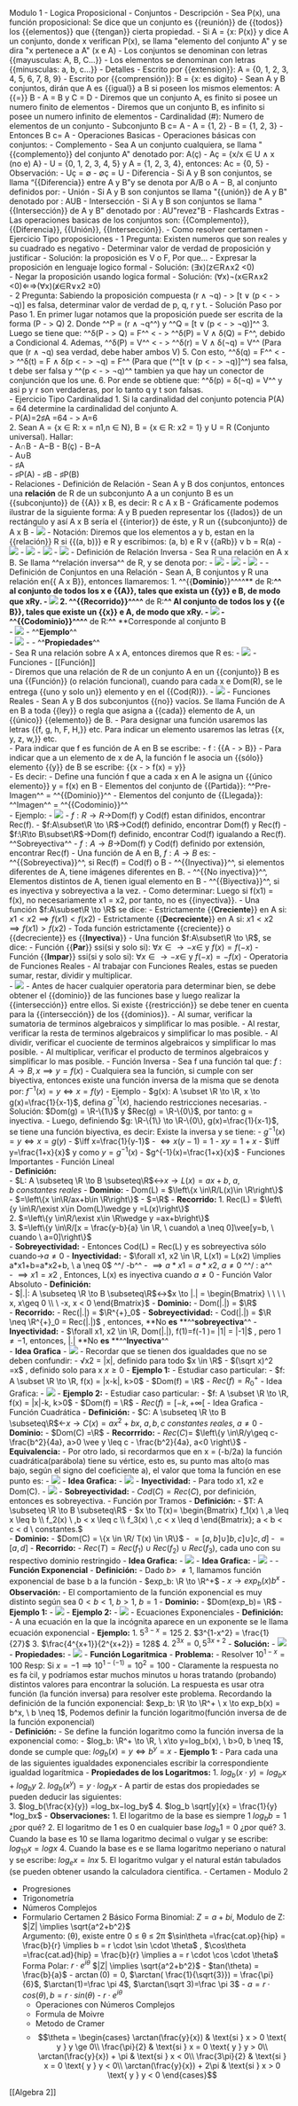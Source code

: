Modulo 1
    - Logica Proposicional
    - Conjuntos
        - Descripción
            - Sea P(x), una función proposicional: Se dice que un conjunto es {{reunión}} de {{todos}} los {{elementos}} que {{tengan}} cierta propiedad.
            - Si A = {x: P(x)} y dice A un conjunto, donde x verifican P(x), se llama "elemento del conjunto A" y se dira "x pertenece a A" (x e A)
            - Los conjuntos se denominan con letras {{mayusculas: A, B, C...}} 
            - Los elementos se denominan con letras {{minusculas: a, b, c...}} 
            - Detalles
                - Escrito por {{extension}}: A = {0, 1, 2, 3, 4, 5, 6, 7, 8, 9}
                - Escrito por {{comprensión}}: B = {x: es digito}
                - Sean A y B conjuntos, dirán que A es {{igual}} a B si poseen los mismos elementos: A {{=}} B
                    - A = B y C = D
                    - Diremos que un conjunto A, es finito si posee un numero finito de elementos
                    - Diremos que un conjunto B, es infinito si posee un numero infinito de elementos
                - Cardinalidad (#): Numero de elementos de un conjunto
                - Subconjunto B c= A
                    - A = {1, 2}
                    - B = {1, 2, 3}
                    - Entonces B c= A
        - Operaciones Basicas
            - Operaciones básicas con conjuntos:
                - Complemento
                    - Sea A un conjunto cualquiera, se llama "{{complemento}} del conjunto A" denotado por: A(ç)
                    - Aç = {x/x ∈ U ∧ x (no e) A}
                    - U = {0, 1, 2, 3, 4, 5} y A = {1, 2, 3, 4}, entonces: Ac = {0, 5}
                    - Observación: 
                        - Uç = ∅
                        - ∅ç = U
                - Diferencia
                    - Si A y B son conjuntos, se llama “{{Diferencia}} entre A y B”y se denota por A/B o A − B, al conjunto definidos por:
                - Unión
                    - Si A y B son conjuntos se llama "{{unión}} de A y B" denotado por : AUB
                - Intersección
                    - Si A y B son conjuntos se llama "{{Intersección}} de A y B" denotado por : AU"revez"B
                - Flashcards Extras
                    - Las operaciones basicas de los conjuntos son: {{Complemento}}, {{Diferencia}}, {{Unión}}, {{Intersección}}.
                    - Como resolver certamen
                        - Ejercicio Tipo proposiciones
                            - 1 Pregunta: Existen numeros que son reales y su cuadrado es negativo
                                - Determinar valor de verdad de proposición y justificar
                                    - Solución: la proposición es V o F, Por que... 
                                - Expresar la proposición en lenguaje logico formal
                                    - Solución: (∃x)(z∈R∧x2 <0)  					 				 			 		 	 
                                - Negar la proposición usando logica formal
                                    - Solución: (∀x)¬(x∈R∧x2 <0)⇐⇒(∀x)(x̸∈R∨x2 ≥0) 	 		 			 				 					 						  					 				 			 		 	 
                            - 2 Pregunta: Sabiendo la proposición compuesta (r ∧ ¬q) - > [t ∨ (p < - > ¬q)] es falsa, determinar valor de verdad de p, q, r y t.
                                - Solución Paso por Paso
                                1. En primer lugar notamos que la proposición puede ser escrita de la forma (P - > Q)
                                2. Donde ^^P = (r ∧ ¬q^^) y ^^Q = [t ∨ (p < - > ¬q)]^^ 
                                3. Luego se tiene que: ^^δ(P - > Q) = F^^ < - > ^^δ(P) = V ∧ δ(Q) = F^^, debido a Condicional
                                4. Ademas, ^^δ(P) = V^^ < - > ^^δ(r) = V ∧ δ(¬q) = V^^ (Para que (r ∧ ¬q) sea verdad, debe haber ambos V)
                                5. Con esto, ^^δ(q) = F^^ < - > ^^δ(t) = F ∧ δ(p < - > ¬q) = F^^ (Para que (^^[t ∨ (p < - > ¬q)]^^) sea falsa, t debe ser falsa y ^^(p < - > ¬q)^^	tambien ya que hay un conector de conjunción que los une.
                                6. Por ende se obtiene que: ^^δ(p) = δ(¬q) = V^^ y asi p y r son verdaderas, por lo tanto q y t son falsas. 			 				 					 						  					 				 			 		 	
                        - Ejercicio Tipo Cardinalidad
                            1. Si la cardinalidad del conjunto potencia P(A) = 64 determine la cardinalidad del conjunto A.  
                                - P(A)=2♯A =64 - > A=6  					 				 			 		 	 
                            2. Sean A = {x ∈ R: x = n1,n ∈ N}, B = {x ∈ R: x2 = 1} y U = R (Conjunto universal). Hallar:  							 						
                                - A∩B
                                - A−B
                                - B(ç)
                                - B−A  					 				 			 		 	 
                                - A∪B  					 				 			 		 	 
                                - ♯A  					 				 			 		 	 
                                - ♯P(A)
                                - ♯B
                                - ♯P(B)  					 				 			 		 	 
    - Relaciones
        - Definición de Relación
            - Sean A y B dos conjuntos, entonces una **relación** de R de un subconjunto A a un conjunto B es un {{subconjunto}} de {{A}} x B, es decir: R c A x B
            - Gráficamente podemos ilustrar de la siguiente forma: A y B pueden representar los {{lados}} de un rectángulo y así A x B sería el {{interior}} de éste, y R un {{subconjunto}} de A x B
            - ![](local:///Users/notminimal/remnote/remnote-6227fcb063290d00356a52be/files/C1v-jPGTKDGmymOJxFLbYoKT5nNS4RHxMkrdZOUZUGANjhvi50QDqbXFHGZOcoasIQHmEspqiyZW6BwJ43kMvFMqMVkkXd5B2v0G-NA30a_KtvHDBxIc-UcO-cemXCpa.png) 
            - Notación: Diremos que los elementos a y b, estan en la {{relación}} R si {{(a, b)}} e R y escribimos: (a, b) e R v {{aRb}} v b = R(a)
            - ![](local:///Users/notminimal/remnote/remnote-6227fcb063290d00356a52be/files/mri5E9uKk2Iq2AFxtBLwbxcZvgqQvKhI-SHlNZ85X-0FsLtKl1uyxtg7Fj-XwSu5PrKHUspuKj3u2ekjBQWKh0guO_cNF4mso2tR1lioeEXnYFU4vYpKTMnF1Dip593d.png) 
            - ![](local:///Users/notminimal/remnote/remnote-6227fcb063290d00356a52be/files/is09jVI78eT23eNTF9y-7oVJW85PSYheo1q87tuTzDVdQHKybrFgu0iZDmm3P8gvi5UvKb41zWr5sD_0378_6hVoVqDPD7kiUX9Rbr_YtW51TsYTzSV7_DZgebTKGqzu.png) 
            - ![](local:///Users/notminimal/remnote/remnote-6227fcb063290d00356a52be/files/OekWY2SullR-8KoeG3KBwUUeNzD4JhAzT-aIpGcO7FLUo2U9yQB52c-YELU_kfM-lsitX5oNn9jgbPMsNh2wmMMUCx4-17NRj1GVZXAXHmQpUjUlYr4CTCqaFEzpczeO.png) 
            - ![](local:///Users/notminimal/remnote/remnote-6227fcb063290d00356a52be/files/M9o_DDpJsnsWZ7fPdGLPk14QMjefoqZz1SSqwhBIXVL6AsILn_R0Qw420j-V-6Zb7O96rrliN4es-q4H5SteMKlhqOUktmsyJfHv3fL8TU89usGcE-i-E8KyW794vCjX.png) 
        - Definición de Relación Inversa
            - Sea R una relación en A x B. Se llama ^^relación inversa^^ de R, y se denota por:
            - ![](local:///Users/notminimal/remnote/remnote-6227fcb063290d00356a52be/files/bB9eeIYselXDP2ExNyDijfymhDS_Tslrcl4cpo8nmkFSXtat0kIJ1j6y8Hnn8M035poAyJDfFXbB01lxvih_bVK4uWBhoDAEfNQAd0DKzbAxjCYmKA7ay8hJV0NAtmnW.png) 
            - ![](local:///Users/notminimal/remnote/remnote-6227fcb063290d00356a52be/files/p9mKaN3-pVuelAWJs-RyKStseoIBbsZ8tNIu0I7u6aRNGnt5RMXd4nwCi9ifvCbDgpZq80NPBiPLxIDYPQKqUSIus52N7LECNelZ_Ncsn7ywhBtyXbRG4W8b2Ng7homj.png) 
            - ![](local:///Users/notminimal/remnote/remnote-6227fcb063290d00356a52be/files/Yhz6HT4cgw3RsuwJDgnnGpTh-uhSQspiustNFL31pGBuqQoDeAp9EilmuZ3eJQsKbja3QT8djAXiqpNbmBUtk-hNcxqeU8qqhQId7bIpSDQW4p-a6wwpKgJ1ttFKZ61A.png) 
            - 
        - Definición de Conjuntos en una Relación
            - Sean A, B conjuntos y R una relación en{{ A x B}}, entonces llamaremos:
            1. ^^{{**Dominio**}}^^^^** de R:**^^ al conjunto de todos los x e {{A}}, tales que exista un {{y}} e B, de modo que xRy.
                - ![](local:///Users/notminimal/remnote/remnote-6227fcb063290d00356a52be/files/1qrSzxcwpZhunpINPcFhCC6iwCKkh1wbXws5uXMdPJZE4oximSZaLcu1hEV1QMdphLigPp-Qdlmao1B_tKFLhv1gNbSdouBY1gXztoYKEA2B-HJJn_14E5eoYBOpWn1j.png) 
            2. ^^{{**Recorrido**}}^^^^** de R:**^^ Al conjunto de todos los y {{e B}}, tales que existe un {{x}} e A, de modo que xRy.
                - ![](local:///Users/notminimal/remnote/remnote-6227fcb063290d00356a52be/files/XUMvwcg8_YnsmJPjYUYyTl4MM236H8chm81X5SRcQWdvkO66O3OcSe03MYxeoIx8_YibvwhnW44ZzD4bw_3tzSWqNtcK2b8GzuD2l1qpbunFnaeIo0VTc7xW0JjoOGzP.png) 
            - ^^{{**Codominio**}}^^^^** de R:**^^** **Corresponde al conjunto B   
                - ![](local:///Users/notminimal/remnote/remnote-6227fcb063290d00356a52be/files/VhJhoC71PBYEjo-HVlba1p7NI4Eb54pIeIYeycunBtZU6eX5ZCy89QwV-aEuxdAAEbLlmv7Aznu5z9j7J_cX2eEuBQjqDcJyu_vznepxSsI4Rov-FeeRmDX2a7YyiR3U.png) 
            - ^^**Ejemplo**^^  
                - ![](local:///Users/notminimal/remnote/remnote-6227fcb063290d00356a52be/files/sspI7fw2AEfZuXW7IZjZ7A5utULlFuNha_h5j3RgxOr9tWWhNBiUvNLqg2kBhbtom7Rjj598i9Y34nCerf4XF-cddS6B88zUUF6ZmhcMu0dUwzjoCMGoJg9Ysj03Oapc.png) 
                - 
            - ^^**Propiedades**^^  
                - Sea R una relación sobre A x A, entonces diremos que R es:
                - ![](local:///Users/notminimal/remnote/remnote-6227fcb063290d00356a52be/files/eD_ulgAPl0gHNOLuOvyz1oNIo6ADF1OCkVYizvm_cQSpr9OdX7gR06znPa7d_4ybSHkVcPIGEJVfgH90LtGUnBQQ_rpC9FpIR4A0E1NFVnSa-K0Cc11v4sbqeKcbliGp.png) 
    - Funciones
        - [[Función]]  
            - Diremos que una relación de R de un conjunto A en un {{conjunto}} B es una {{Función}} (o relación funcional), cuando para cada x e Dom(R), se le entrega {{uno y solo un}} elemento y en el {{Cod(R)}}.
            - ![](local:///Users/notminimal/remnote/remnote-6227fcb063290d00356a52be/files/PKXrln2atomg8hZ3a3Jlq1dF6lXH7bDqnvu9IcA9xqjrntKYa3Gpm31U1y9f9Pf8TJV0IsQW_G7g5ARmGB8b3y3ZVYt02rWl-I6pO-26ZyaItBpHpLl3NbTl_a8oZEny.png) 
        - Funciones Reales
            - Sean A y B dos subconjuntos {{no}} vacíos. Se llama Función de A en B a toda {{ley}} o regla que asigna a {{cada}} elemento de A, un {{único}} {{elemento}} de B.
            - Para designar una función usaremos las letras {{f, g, h, F, H,}} etc. Para indicar un elemento usaremos las letras {{x, y, z, w,}} etc.  
            - Para indicar que f es función de A en B se escribe:
                - f ∶ {{A - > B}} 
            - Para indicar que a un elemento de x de A, la función f le asocia un {{sólo}} elemento {{y}} de B se escribe: {{x - > f(x) = y}}  
            - Es decir:
            - Define una función f que a cada x en A le asigna un {{único elemento}} y = f(x) en B
            - Elementos del conjunto de {{Partida}}: ^^Pre-Imagen^^ = ^^{{Dominio}}^^ 
            - Elementos del conjunto de {{Llegada}}: ^^Imagen^^ = ^^{{Codominio}}^^  
            - Ejemplo:
                - ![](local:///Users/notminimal/remnote/remnote-6227fcb063290d00356a52be/files/HzvMZR7pTv4JNxzt7mOgn5pBqTfptSVxG-YRaWP3nY6FZ8_9AtZjVMqEyv_eIXoHAeBQoFJACNO497IX0Z5QUiKduzpg0HXG345m1HI5CmU-QUphXD4FwvgeRmWGnf_K.png) 
            - $f: R \to R$→Dom(f) y Cod(f) estan difinidos, encontrar Rec(f).
            - $f:A\subset\R \to \R$→Cod(f) definido, encontrar Dom(f) y Rec(f)
            - $f:\R\to B\subset\R$→Dom(f) definido, encontrar Cod(f) igualando a Rec(f). ^^Sobreyectiva^^
            - $f:A\to B$→Dom(f) y Cod(f) definido por extensión, encontrar Rec(f)
            - Una función de A en B,  $f: A \to B$ es:
                - ^^{{Sobreyectiva}}^^, si Rec(f) = Cod(f) o B
                - ^^{{Inyectiva}}^^, si elementos diferentes de A, tiene imágenes diferentes en B.
                - ^^{{No inyectiva}}^^, Elementos distintos de A, tienen igual elemento en B
                - ^^{{Biyectiva}}^^, si es inyectiva y sobreyectiva a la vez.
                - Como determinar: Luego si f(x1) = f(x), no necesariamente x1 = x2, por tanto, no es {{inyectiva}}. 
            - Una función $f:A\subset\R \to \R$ se dice:
                - Estrictamente {{**Creciente**}} en A si: $x1 < x2 \implies f(x1) < f(x2)$ 
                - Estrictamente {{**Decreciente**}} en A si: $x1 < x2 \implies f(x1) > f(x2)$ 
                - Toda función estrictamente {{creciente}} o {{decreciente}} es {{**Inyectiva**}} 
            - Una función $f:A\subset\R \to \R$, se dice:
                - Función {{**Par**}} ssi(si y solo si):  $\forall x \in \to -x \in$ y $f(x) =f(-x)$ 
                - Función {{**Impar**}} ssi(si y solo si): $\forall x \in \to -x \in$ y  $f(-x) =-f(x)$ 
            - Operatoria de Funciones Reales
                - Al trabajar con Funciones Reales, estas se pueden sumar, restar, dividir y multiplicar.  
                    - ![](local:///Users/notminimal/remnote/remnote-6227fcb063290d00356a52be/files/jZrnPEwfJfkPx2ECfDKVRgOHlVmfgzX2My9AoCIsD9uk-rcT1agj2tws1mZUx-Vp2pnwq0rAmRKolKTLrP_NVT72wLTtywi7iSTBVxiDMUQxW7MnA720VSn3lJNh3X_i.png) 
                - Antes de hacer cualquier operatoria para determinar bien, se debe obtener el {{dominio}} de las funciones base y luego realizar la {{intersección}} entre ellos. Si existe {{restricción}} se debe tener en cuenta para la {{intersección}} de los {{dominios}}. 
                - Al sumar, verificar la sumatoria de terminos algebraicos y simplificar lo mas posible.
                - Al restar, verificar la resta de terminos algebraicos y simplificar lo mas posible.
                - Al dividir, verificar el cuociente de terminos algebraicos y simplificar lo mas posible.
                - Al multiplicar, verificar el producto de terminos algebraicos y simplificar lo mas posible.
            - Función Inversa
                - Sea f una función tal que: $f: A \to B,x \implies y = f(x)$ 
                - Cualquiera sea la función, si cumple con ser biyectiva, entonces existe una función inversa de la misma que se denota por: $f^{-1}(x)=y \iff x=f(y)$ 
                - Ejemplo
                    - $g(x): A \subset \R \to \R, x \to g(x)=\frac{1}{x-1}$, defina $g^{-1}(x)$, haciendo restricciones necesarias.
                        - Solución: $Dom(g) = \R-\{1\}$  y $Rec(g) = \R-\{0\}$, por tanto: g = inyectiva.
                    - Luego, definiendo $g: \R-\{1\} \to \R-\{0\}, g(x)=\frac{1}{x-1}$, se tiene una función biyectiva, es decir: Existe la inversa y se tiene: 
                        - $g^{-1}(x)=y \iff x=g(y)$
                        - $\iff x=\frac{1}{y-1}$
                        - $\iff x(y-1)=1$ 
                        - $xy=1+x$
                        - $\iff y=\frac{1+x}{x}$ y como $y =g^{-1}(x)$ 
                        - $g^{-1}(x)=\frac{1+x}{x}$ 
            - Funciones Importantes
                - Función Lineal  
                    - **Definición:**  
                        - $L: A \subseteq \R \to B \subseteq\R$↔$x  \to L(x) = ax+b, \ a,b \ constantes \ reales$ 
                    - **Dominio:**
                        - Dom(L) = $\left\{x \in\R/L(x)\in \R\right\}$ 
                        - $=\left\{x \in\R/ax+b\in \R\right\}$ 
                        - $=\R$ 
                    - **Recorrido:** 
                        1. Rec(L) =  $\left\{y \in\R/\exist x\in Dom(L)\wedge y =L(x)\right\}$  
                        2. $=\left\{y \in\R/\exist x\in \R\wedge y =ax+b\right\}$  
                        3. $=\left\{y \in\R/[x = \frac{y-b}{a} \in \R, \ cuando\ a  \neq 0]\vee[y=b, \ cuando \ a=0]\right\}$  
                    - **Sobreyectividad:**
                        - Entonces Cod(L) = Rec(L) y es sobreyectiva sólo cuando→$a\neq 0$ 
                    - **Inyectividad:**
                        - $\forall x1, x2 \in \R, L(x1) = L(x2) \implies a*x1+b=a*x2+b, \ a \neq 0$ ^^/ -b^^ 
                        - $\implies a*x1=a*x2, \ a\neq 0$ ^^/ : a^^  
                        - $\implies x1=x2$ , Entonces, L(x) es inyectiva cuando $a\neq 0$ 
                - Función Valor Absoluto
                    - **Definición:**  
                        - $|.|: A \subseteq \R \to B \subseteq\R$↔$x \to |.| = \begin{Bmatrix}
\ \ \ \ x, x\geq 0 \\
\ -x, x < 0
\end{Bmatrix}$ 
                    - **Dominio:**
                        - Dom(|.|) = $\R$  
                    - **Recorrido:**
                        - Rec(|.|) = $\R^{+}_0$ 
                    - **Sobreyectividad:**
                        - Cod(|.|) = $\R \neq \R^{+}_0 = Rec(|.|)$ , entonces, **No **es** **^^**sobreyectiva**^^ 
                    - **Inyectividad:**
                        - $\forall x1, x2 \in \R, Dom(|.|), f(1)=f(-1
)= |1| = |-1|$ , pero $1 \neq -1$, entonces, |.| **No **es** **^^**Inyectiva**^^  
                    - **Idea Grafica**
                        - ![](local:///Users/notminimal/remnote/remnote-6227fcb063290d00356a52be/files/HFGGc3ahvCICJb6_RbrI6M7madH4T5iOihZYZiDo1HryU2rE8Li9rD99o5NuzqRc_Acl8LF4m4-IDVMsSrgMhqERgLLxrdJgsF8MagXGEMdTaNkqRSrBmPejhaXG1qvg.png) 
                        - Recordar que se tienen dos igualdades que no se deben confundir:
                        - √x2 = |x|, definido para todo $x \in \R$ 
                        - $(\sqrt x)^2 =x$ , definido solo para x  $x \geq 0$ 
                    - **Ejemplo 1:**
                        - Estudiar caso particular:
                        - $f: A \subset \R \to \R, f(x) = |x-k|, k>0$ 
                        - $Dom(f) = \R$ 
                        - $Rec(f) = R^+_0$ 
                        - Idea Grafica:
                        - ![](local:///Users/notminimal/remnote/remnote-6227fcb063290d00356a52be/files/9JyaqKS90M-ZuXvQNEqdQuYwJTE54x0sFpcr8jsjqtZ5XmTqJ1E_hw6aUgkSDRvBq8CyacanvRTQtqkHu-miNBIa9JZJYdrEpV10CedjS7u0E-UBGpKG0eW-o3DwAEDG.png) 
                    - **Ejemplo 2:**
                        - Estudiar caso particular:
                        - $f: A \subset \R \to \R, f(x) = |x|-k, k>0$ 
                        - $Dom(f) = \R$ 
                        - $Rec(f) = [-k, +\infty[$ 
                        - Idea Grafica
                - Función Cuadrática
                    - **Definición:**
                        - $C: A \subseteq \R \to B \subseteq\R$←$x  \to C(x) = ax^2+bx, \ a,b,c \ constantes \ reales,\ a\neq 0$
                    - **Dominio:**
                        - $Dom(C) =\R$ 
                    - **Recorrrido:**
                        - $Rec(C) =$ $\left\{y \in\R/y\geq c- \frac{b^2}{4a}, a>0 \vee y \leq c - \frac{b^2}{4a}, a<0 \right\}$ 
                        - **Equivalencia:**
                            - Por otro lado, si recordarmos que en x = (-b/2a) la función cuadrática(parábola) tiene su vértice, esto es, su punto mas alto(o mas bajo, según el signo del coeficiente a), el valor que toma la función en ese punto es:
                            - ![](local:///Users/notminimal/remnote/remnote-6227fcb063290d00356a52be/files/F4InOKp0sbpKIAAoRvyu1rk0rs8mhGcwcdyzIMtfzz4t_pHXQf-62qVgW5dZ-RfiEMnzYKBUYH-jEMxdVqGvT3XHE6FcKnF2ZnV_usHsGBNX3WcpP_tHcJ6PUATTMuuW.png) 
                            - **Idea Grafica:**
                                - ![](local:///Users/notminimal/remnote/remnote-6227fcb063290d00356a52be/files/IgheBymB00KY6hBh-Qy7B02ThkDAyw54wMfJd2BAg9zcMnnvRlx8O-q4WqwWBEzHlHUBN_s2AmilWMtxN8uc6l2VxaDgtm42hwPntdo6pW1vsBYvaewYj0KP0mcDLcdl.png) 
                    - **Inyectividad:**
                        - Para todo x1, x2 e Dom(C).
                        - ![](local:///Users/notminimal/remnote/remnote-6227fcb063290d00356a52be/files/FNYBat2mNgnsfZQfLZD4O0Z4f_vnl_b5NOKXBvJaqh0ZOZVWqjyfxPw_-yx1tLGdioyl4IWRhjHoEX9OMIoFDyQNfaflwNgApGmho2MoDb8sWaeMkMvyavMg22OFK621.png) 
                    - **Sobreyectividad:**
                        - $Cod(C) = Rec(C)$, por definición, entonces es sobreyectiva.
                - Función por Tramos
                    - **Definición:**
                        - $T: A \subseteq \R \to B \subseteq\R$ 
                        - $x \to T(x)= \begin{Bmatrix} 
f_1(x) \ ,a \leq x \leq b \\
f_2(x) \ ,b < x \leq c \\
f_3(x) \ ,c < x \leq d
\end{Bmatrix}; a < b < c < d \ constantes.$  
                    - **Dominio:**
                        - $Dom(C) = \{x \in \R/ T(x) \in \R\}$ 
                        - $=[a,b]\cup]b,c]\cup]c,d]$ 
                        - $=[a,d]$ 
                    - **Recorrido:** 
                        - $Rec(T) = Rec(f_1) \cup Rec(f_2) \cup Rec(f_3)$, cada uno con su respectivo dominio restringido 
                    - **Idea Grafica:**
                    - ![](local:///Users/notminimal/remnote/remnote-6227fcb063290d00356a52be/files/pMwXLrRw9iL_VHKkbdrEFWzx6fYD6clj8udVRRVYckav1dcZyAzAaed4KF2OTFEaNwGyvCfrI7FEsxgcVZYu-zbbp_WkpRRoi1srlXtLqbVSU5jXV8OJR55DmmwlroBZ.png) 
                    - **Idea Grafica:**
                        - ![](local:///Users/notminimal/remnote/remnote-6227fcb063290d00356a52be/files/XTyFZN96Bmkb8pehTE96ue9v4pCqDZ0dqszDuaebF-TeBQgBMIQFYZcOXB_VoY1zDf7-xw1xKLpi2yEXCEPr4icoCQQHHn_Q2AT16F7YC8yD-5jS3O-iW_qFYk-KUwsq.png) 
                    - 
                - **Función Exponencial** 
                    - **Definición:**
                        - Dado $b >\  \neq 1$, llamamos función exponencial de base b a la función
                        - $exp_b: \R \to \R^+$
                        - $x \to exp_b(x) b^x$ 
                        - **Observación:**
                            - El comportamiento de la función exponencial es muy distinto según sea $0<b<1, \ b>1, \ b=1$
                    - **Dominio:** 
                        - $Dom(exp_b)= \R$ 
                    - **Ejemplo 1:**
                        - ![](local:///Users/notminimal/remnote/remnote-6227fcb063290d00356a52be/files/unvgxml9tOBiBHjfkHDoVL_Q-cG5qwpQqnrK47Ve-97eMG8HrlJGjsMtN__yrU46AsoT2P5_O-zdRdc_aMkoQvy9W0XPQpDjajkvbgxrVjYD1llsLx4UxRyx0K577Q4C.png) 
                    - **Ejemplo 2:**
                        - ![](local:///Users/notminimal/remnote/remnote-6227fcb063290d00356a52be/files/cukltUQjiB0sKkq-paa0dXd9ZuCKfhCHJHuKnVq3lhQHtyE-NCA3aSP1WPQgNwUqYQZ2bQaKO6FBZlaJ4UvWV-ZuhSF-pgT0XzRiHdpYGUVD1LdQAJQ0h9JrmTifYOpD.png) 
                - Ecuaciones Exponenciales
                    - **Definición:**
                        - A una ecuación en la que la incógnita aparece en un exponente se le llama ecuación exponencial
                    - **Ejemplo:**
                        1. $5^{3-x} = 125$
                        2. $3^{1-x^2} = \frac{1}{27}$ 
                        3. $\frac{4^{x+1}}{2^{x+2}} = 128$ 
                        4. $2^{3x} = 0,5^{3x+2}$ 
                    - **Solución:**
                        - ![](local:///Users/notminimal/remnote/remnote-6227fcb063290d00356a52be/files/3Y_Y1-Dt08XjeFtsKfcrOwUZzGQj2PDJ3kL038lziZ6xwrk6f4tsQUeluU7V0YwHR61yPKeUNldjzmx1jTp65fsxPZxpZtZXVwFloHNGFX-U-shk9a6P0qk9thcM165d.png) 
                    - **Propiedades:**
                        - ![](local:///Users/notminimal/remnote/remnote-6227fcb063290d00356a52be/files/h1MKETI17p4gcsXYr6qTucg4RkPahjbBedlNHYwqAb211V6aba93Tw20joaSsyoFePiT6xn_RS9vsoWmPxuONfSJqcgpgXzUzVrSG8WzHQgoHWUIhbYn2oEkb3iy_z3C.png) 
                - **Función Logaritmica**
                    - **Problema:** 
                        - Resolver $10^{1−x} = 100$ Resp: Si $x = −1 \implies 10^{1−(−1)} = 10^2 = 100$
                        - Claramente la respuesta no es fa ́cil, y podríamos estar muchos minutos u horas tratando (probando) distintos valores para encontrar la solución. La respuesta es usar otra función (la función inversa) para resolver este problema. Recordando la definición de la función exponencial:  $exp_b: \R \to \R^+ \ x \to exp_b(x) = b^x, \ b \neq 1$, Podemos definir la función logaritmo(función inversa de de la función exponencial)  	 		 			 				 	 				 			 		 	 
                    - **Definición:**
                        - Se define la función logaritmo como la función inversa de la exponencial como:
                        - $log_b: \R^+ \to \R, \ x\to y=log_b(x), \ b>0, b \neq 1$, donde se cumple que: $log_b(x)=y\iff b^y=x$
                    - **Ejemplo 1:**
                        - Para cada una de las siguientes igualdades exponenciales escribir la correspondiente igualdad logarítmica
                    - **Propiedades de los Logaritmos:**
                        1. $log_b(x⋅y)=log_b x+log_b y$ 
                        2. $log_b(x^y)=y⋅log_bx$ 
                        - A partir de estas dos propiedades se pueden deducir las siguientes:	 
                        3. $log_b(\frac{x}{y}) =log_bx−log_by$ 
                        4. $log_b \sqrt[y]{x} = \frac{1}{y} *log_bx$ 
                    - **Observaciones:**
                        1. El logaritmo de la base es siempre 1 $log_bb = 1$ ¿por qué?
                        2. El logaritmo de 1 es 0 en cualquier base $log_b 1 = 0$ ¿por qué?
                        3. Cuando la base es 10 se llama logaritmo decimal o vulgar y se escribe: $log_{10} x = logx$ 
                        4. Cuando la base es e se llama logaritmo neperiano o natural y se escribe: $log_e x = ln x$ 
                        5. El logaritmo vulgar y el natural están tabulados (se pueden obtener usando la calculadora científica.
                - Certamen
                - 
Modulo 2
- Progresiones
- Trigonometría
- Números Complejos
- Formulario Certamen 2
    Básico
	    Forma Binomial: $Z= a+bi$, Modulo de Z: $|Z| \implies \sqrt{a^2+b^2}$  
	    Argumento: (θ), existe entre 0 ≤ θ ≤ 2π
	    $\sin\theta =\frac{cat.op}{hip} = \frac{b}{r} \implies b = r \cdot \sin \cdot \theta$ , $\cos\theta =\frac{cat.ad}{hip} = \frac{b}{r} \implies a = r \cdot \cos \cdot \theta$ 
	    Forma Polar: $r \cdot e^{i\theta}$ 
		$|Z| \implies \sqrt{a^2+b^2}$ 
                - $tan(\theta) = \frac{b}{a}$ 
                    - $\arctan(0)=0$, $\arctan( \frac{1}{\sqrt{3}}) = \frac{\pi}{6}$, $\arctan(1)=\frac \pi 4$, $\arctan(\sqrt 3)=\frac \pi 3$ 
                - $a=r⋅cos(θ) , b=r⋅sin(θ)$
                - $r \cdot e^{i\theta}$ 
    - Operaciones con Números Complejos
    - Formula de Moivre
    - Metodo de Cramer
    - $$\theta = 
\begin{cases}
\arctan(\frac{y}{x})        & \text{si } x > 0 \text{ y } y \ge 0\\
\frac{\pi}{2}               & \text{si } x = 0 \text{ y } y > 0\\
\arctan(\frac{y}{x}) + \pi  & \text{si } x < 0\\
\frac{3\pi}{2}              & \text{si } x = 0 \text{ y } y < 0\\
\arctan(\frac{y}{x}) + 2\pi & \text{si } x > 0 \text{ y } y < 0
\end{cases}$$

[[Algebra 2]]
